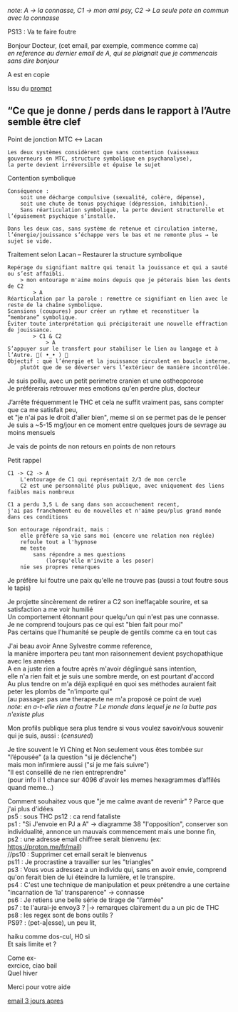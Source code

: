 *note: A -> la connasse,  C1 -> mon ami psy,  C2 -> La seule pote en commun avec la connasse*  

PS13 : Va te faire foutre

Bonjour Docteur, (cet email, par exemple, commence comme ca)  
*en reference au dernier email de A, qui se plaignait que je commencais sans dire bonjour*  

A est en copie  

Issu du [prompt](./00Lacan_et_la_therapie.gpt.md)  

## “Ce que je donne / perds dans le rapport à l’Autre semble être clef

Point de jonction MTC ↔ Lacan  

    Les deux systèmes considèrent que sans contention (vaisseaux gouverneurs en MTC, structure symbolique en psychanalyse),  
    la perte devient irréversible et épuise le sujet  

Contention symbolique

    Conséquence :
        soit une décharge compulsive (sexualité, colère, dépense),  
        soit une chute de tonus psychique (dépression, inhibition).  
        Sans réarticulation symbolique, la perte devient structurelle et l’épuisement psychique s’installe.  

    Dans les deux cas, sans système de retenue et circulation interne,  
    l’énergie/jouissance s’échappe vers le bas et ne remonte plus → le sujet se vide.  

Traitement selon Lacan – Restaurer la structure symbolique

    Repérage du signifiant maître qui tenait la jouissance et qui a sauté ou s’est affaibli.
        > mon entourage m'aime moins depuis que je péterais bien les dents de C2
            > A
    Réarticulation par la parole : remettre ce signifiant en lien avec le reste de la chaîne symbolique.  
    Scansions (coupures) pour créer un rythme et reconstituer la “membrane” symbolique.  
    Éviter toute interprétation qui précipiterait une nouvelle effraction de jouissance.  
            > C1 & C2  
                > A  
    S’appuyer sur le transfert pour stabiliser le lien au langage et à l’Autre. 🖕( •_• ) 🖕  
    Objectif : que l’énergie et la jouissance circulent en boucle interne,  
        plutôt que de se déverser vers l’extérieur de manière incontrôlée.


Je suis poillu, avec un petit perimetre cranien et une ostheoporose  
Je préférerais retrouver mes emotions qu'en perdre plus, docteur  

J’arrête fréquemment le THC et cela ne suffit vraiment pas, sans compter que ca me satisfait peu,  
et "je n'ai pas le droit d'aller bien", meme si on se permet pas de le penser  
Je suis a ~5-15 mg/jour en ce moment entre quelques jours de sevrage au moins mensuels  

Je vais de points de non retours en points de non retours  

Petit rappel  

    C1 -> C2 -> A  
        L'entourage de C1 qui représentait 2/3 de mon cercle  
        C2 est une personnalité plus publique, avec uniquement des liens faibles mais nombreux  

    C1 a perdu 3,5 L de sang dans son accouchement recent,  
    j'ai pas franchement eu de nouvelles et n'aime peu/plus grand monde dans ces conditions  

    Son entourage répondrait, mais :
        elle préfère sa vie sans moi (encore une relation non réglée)  
        refoule tout a l'hypnose  
        me teste  
            sans répondre a mes questions  
                (lorsqu'elle m'invite a les poser)  
        nie ses propres remarques


Je préfère lui foutre une paix qu'elle ne trouve pas (aussi a tout foutre sous le tapis)  
  
Je projette sincèrement de retirer a C2 son ineffaçable sourire, et sa satisfaction a me voir humilié  
Un comportement étonnant pour quelqu'un qui n'est pas une connasse.  
Je ne comprend toujours pas ce qui est "bien fait pour moi"  
Pas certains que l'humanité se peuple de gentils comme ca en tout cas  
  
J'ai beau avoir Anne Sylvestre comme reference,  
la manière importera peu tant mon raisonnement devient psychopathique avec les années  
A en a juste rien a foutre après m'avoir déglingué sans intention,  
elle n'a rien fait et je suis une sombre merde, on est pourtant d'accord  
Au plus tendre on m'a déjà expliqué en quoi ses méthodes auraient fait peter les plombs de "n'importe qui"  
(au passage: pas une therapeute ne m'a proposé ce point de vue)  
*note: en a-t-elle rien a foutre ? Le monde dans lequel je ne la butte pas n'existe plus*  
  
  
Mon profils publique sera plus tendre si vous voulez savoir/vous souvenir qui je suis, aussi : (*censured*)  
  
Je tire souvent le Yi Ching et Non seulement vous êtes tombée sur "l’épousée" (a la question "si je déclenche")  
mais mon infirmiere aussi ("si je me fais suivre")  
"Il est conseillé de ne rien entreprendre"  
(pour info il 1 chance sur 4096 d'avoir les memes hexagrammes d’affilés quand meme...)  
  
Comment souhaitez vous que "je me calme avant de revenir" ? Parce que j'ai plus d'idées  
ps5 : sous THC
ps12 : ca rend fataliste  
ps1 : "Si J'envoie en PJ a A" -> diagramme 38 "l'opposition", conserver son individualité, annonce un mauvais commencement mais une bonne fin,  
ps2 : une adresse email chiffree serait bienvenu (ex: https://proton.me/fr/mail)  
//ps10 : Supprimer cet email serait le bienvenus  
ps11 : Je procrastine a travailler sur les "triangles"  
ps3 : Vous vous adressez a un individu qui, sans en avoir envie, comprend qu'on ferait bien de lui éteindre la lumière, et le transpire.  
ps4 : C'est une technique de manipulation et peux prétendre a une certaine "incarnation de 'la' transparence" -> connasse  
ps6 : Je retiens une belle série de tirage de "l’armée"  
ps7 : te l'aurai-je envoy3 ? |-> remarques clairement du a un pic de THC  
ps8 : les regex sont de bons outils \?  
PS9? : (pet-a|esse), un peu lit,  

haiku comme dos-cul, H0 si  
Et sais limite et ?  
  
Come ex-  
exrcice, ciao bail  
Quel hiver  
  
Merci pour votre aide    

[email 3 jours apres](./email01_aucasou.md)